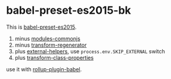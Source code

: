 # babel-preset-es2015-bk

This is [babel-preset-es2015](http://babeljs.io/docs/plugins/preset-es2015/).

1. minus [modules-commonjs](http://babeljs.io/docs/plugins/transform-es2015-modules-commonjs/)
2. minus [transform-regenerator](http://babeljs.io/docs/plugins/transform-regenerator/)
3. plus [external-helpers](http://babeljs.io/docs/plugins/external-helpers/), use `process.env.SKIP_EXTERNAL` switch
4. plus [transform-class-properties](http://babeljs.io/docs/plugins/transform-class-properties/)

use it with [rollup-plugin-babel](https://github.com/rollup/rollup-plugin-babel).
